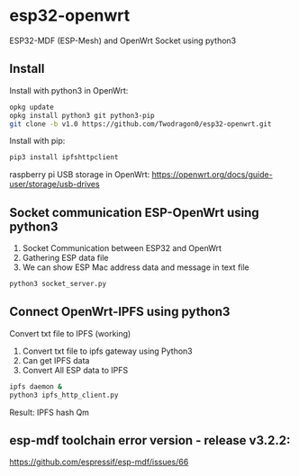 # esp32-openwrt
ESP32-MDF (ESP-Mesh) and OpenWrt Socket using python3

## Install

Install with python3 in OpenWrt:
```sh
opkg update
opkg install python3 git python3-pip
git clone -b v1.0 https://github.com/Twodragon0/esp32-openwrt.git
```
Install with pip:

```sh
pip3 install ipfshttpclient
```

raspberry pi USB storage in OpenWrt:
https://openwrt.org/docs/guide-user/storage/usb-drives

## Socket communication ESP-OpenWrt using python3

1. Socket Communication between ESP32 and OpenWrt
2. Gathering ESP data file
3. We can show ESP Mac address data and message in text file

```sh
python3 socket_server.py
```

## Connect OpenWrt-IPFS using python3

Convert txt file to IPFS (working)

1. Convert txt file to ipfs gateway using Python3
2. Can get IPFS data
3. Convert All ESP data to IPFS

```sh
ipfs daemon &
python3 ipfs_http_client.py
```

Result: IPFS hash
Qm <hash> 

## esp-mdf toolchain error version - release v3.2.2:
https://github.com/espressif/esp-mdf/issues/66
